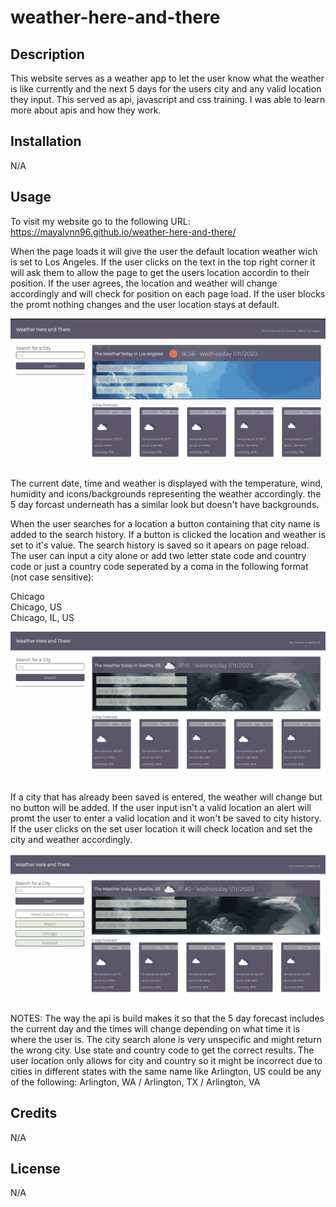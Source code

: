 # weather-here-and-there

## Description

This website serves as a weather app to let the user know what the weather is like currently and the next 5 days for the users city and any valid location they input. This served as api, javascript and css training. I was able to learn more about apis and how they work.

## Installation

N/A

## Usage

To visit my website go to the following URL: https://mayalynn96.github.io/weather-here-and-there/

When the page loads it will give the user the default location weather wich is set to Los Angeles. If the user clicks on the text in the top right corner it will ask them to allow the page to get the users location accordin to their position. If the user agrees, the location and weather will change accordingly and will check for position on each page load. If the user blocks the promt nothing changes and the user location stays at default.

![Gif of user location feature](./assets/README%20images/userLocation.gif)

The current date, time and weather is displayed with the temperature, wind, humidity and icons/backgrounds representing the weather accordingly. the 5 day forcast underneath has a similar look but doesn't have backgrounds. 

When the user searches for a location a button containing that city name is added to the search history. If a button is clicked the location and weather is set to it's value. The search history is saved so it apears on page reload. The user can input a city alone or add two letter state code and country code or just a country code seperated by a coma in the following format (not case sensitive):

Chicago <br>
Chicago, US <br>
Chicago, IL, US

![Gif of city search history feature](./assets/README%20images/citySearchHistory.gif)

If a city that has already been saved is entered, the weather will change but no button will be added. If the user input isn't a valid location an alert will promt the user to enter a valid location and it won't be saved to city history. If the user clicks on the set user location it will check location and set the city and weather accordingly.

![Gif of city history exeptions and set user location](./assets/README%20images/cityExeptions.gif)

NOTES: The way the api is build makes it so that the 5 day forecast includes the current day and the times will change depending on what time it is where the user is. The city search alone is very unspecific and might return the wrong city. Use state and country code to get the correct results. The user location only allows for city and country so it might be incorrect due to cities in different states with the same name like Arlington, US could be any of the following: Arlington, WA / Arlington, TX / Arlington, VA 

## Credits

N/A

## License
N/A